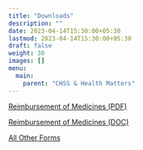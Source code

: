 ```yaml
---
title: "Downloads"
description: ""
date: 2023-04-14T15:30:00+05:30
lastmod: 2023-04-14T15:30:00+05:30
draft: false
weight: 30
images: []
menu:
  main:
    parent: "CHSS & Health Matters"
---
```


[Reimbursement of Medicines (PDF)](/pdf/15.%20%20%20Reimbursement%20of%20Medicines%20-%20Retired%20Employees.pdf)

[Reimbursement of Medicines (DOC)](/pdf/16.%20%20%20Reimbursement%20of%20Medicines%20-%20Retired%20employees.doc)

[All Other Forms](/pdf/17.%20%20%20ALL%20OTHER%20FORMS%20-%20CHSS%20Downlods.pdf)

